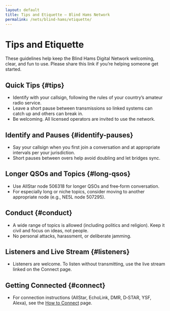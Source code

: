 ```yaml
---
layout: default
title: Tips and Etiquette — Blind Hams Network
permalink: /nets/blind-hams/etiquette/
---
```


# Tips and Etiquette

These guidelines help keep the Blind Hams Digital Network welcoming, clear, and fun to use. Please share this link if you’re helping someone get started.

## Quick Tips {#tips}
- Identify with your callsign, following the rules of your country’s amateur radio service.
- Leave a short pause between transmissions so linked systems can catch up and others can break in.
- Be welcoming. All licensed operators are invited to use the network.

## Identify and Pauses {#identify-pauses}
- Say your callsign when you first join a conversation and at appropriate intervals per your jurisdiction.
- Short pauses between overs help avoid doubling and let bridges sync.

## Longer QSOs and Topics {#long-qsos}
- Use AllStar node 506318 for longer QSOs and free‑form conversation.
- For especially long or niche topics, consider moving to another appropriate node (e.g., NE5L node 507295).

## Conduct {#conduct}
- A wide range of topics is allowed (including politics and religion). Keep it civil and focus on ideas, not people.
- No personal attacks, harassment, or deliberate jamming.

## Listeners and Live Stream {#listeners}
- Listeners are welcome. To listen without transmitting, use the live stream linked on the Connect page.

## Getting Connected {#connect}
- For connection instructions (AllStar, EchoLink, DMR, D‑STAR, YSF, Alexa), see the
  <a href="/nets/blind-hams/connect/">How to Connect</a> page.


